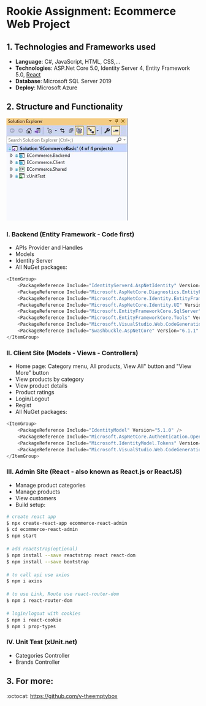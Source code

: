 # Rookie Assignment: Ecommerce Web Project

## 1. Technologies and Frameworks used
- __Language__: C#, JavaScript, HTML, CSS,...
- __Technologies__: ASP.Net Core 5.0, Identity Server 4, Entity Framework 5.0, [React](https://en.wikipedia.org/wiki/React_(JavaScript_library))
- __Database__: Microsoft SQL Server 2019 
- __Deploy__: Microsoft Azure

## 2. Structure and Functionality
![My Shop Architecture](https://github.com/v-theemptybox/r00k1e-nashtech/blob/master/img/folder_structure.jpg)
### I. Backend (Entity Framework - Code first)
- APIs Provider and Handles
- Models
- Identity Server
- All NuGet packages: 
```cs
<ItemGroup>
    <PackageReference Include="IdentityServer4.AspNetIdentity" Version="4.1.2" />
    <PackageReference Include="Microsoft.AspNetCore.Diagnostics.EntityFrameworkCore" Version="5.0.4" />
    <PackageReference Include="Microsoft.AspNetCore.Identity.EntityFrameworkCore" Version="5.0.4" />
    <PackageReference Include="Microsoft.AspNetCore.Identity.UI" Version="5.0.4" />
    <PackageReference Include="Microsoft.EntityFrameworkCore.SqlServer" Version="5.0.4" />
    <PackageReference Include="Microsoft.EntityFrameworkCore.Tools" Version="5.0.4" />
    <PackageReference Include="Microsoft.VisualStudio.Web.CodeGeneration.Design" Version="5.0.2" />
    <PackageReference Include="Swashbuckle.AspNetCore" Version="6.1.1" />
</ItemGroup>
```
### II. Client Site (Models - Views - Controllers)
- Home page: Category menu, All products, View All" button and "View More" button
- View products by category
- View product details
- Product ratings
- Login/Logout
- Regist
- All NuGet packages: 
```cs
<ItemGroup>
    <PackageReference Include="IdentityModel" Version="5.1.0" />
    <PackageReference Include="Microsoft.AspNetCore.Authentication.OpenIdConnect" Version="5.0.4" />
    <PackageReference Include="Microsoft.IdentityModel.Tokens" Version="6.10.0" />
    <PackageReference Include="Microsoft.VisualStudio.Web.CodeGeneration.Design" Version="5.0.2" />
</ItemGroup>  
```

### III. Admin Site (React - also known as React.js or ReactJS)
- Manage product categories
- Manage products
- View customers
- Build setup:
```bash
# create react app
$ npx create-react-app ecommerce-react-admin
$ cd ecommerce-react-admin
$ npm start

# add reactstrap(optional)
$ npm install --save reactstrap react react-dom
$ npm install --save bootstrap

# to call api use axios
$ npm i axios

# to use Link, Route use react-router-dom
$ npm i react-router-dom

# login/logout with cookies
$ npm i react-cookie
$ npm i prop-types
```
### IV. Unit Test (xUnit.net)
- Categories Controller
- Brands Controller

## 3. For more:
:octocat: https://github.com/v-theemptybox

